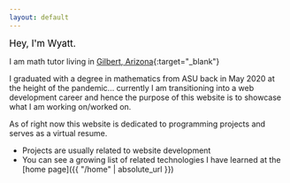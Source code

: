 ```yaml
---
layout: default
---
```


<span style = "color:black;font-size:larger;">Hey, I'm Wyatt.</span> 

I am math tutor living in [Gilbert, Arizona](https://en.wikipedia.org/wiki/Gilbert,_Arizona){:target="_blank"}

I graduated with a degree in mathematics from ASU back in May 2020 at the height of the pandemic...
currently I am transitioning into a web development career and hence the purpose of this website is to showcase what I am working on/worked on.

As of right now this website is dedicated to programming projects and serves as a virtual resume.

- Projects are usually related to website development
- You can see a growing list of related technologies I have learned at the [home page]({{ "/home" | absolute_url }})
